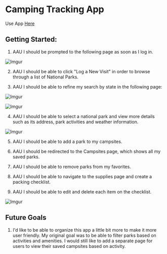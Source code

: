 # Camping Tracking App

Use App [Here](https://camping-tracking-app.herokuapp.com/)

## Getting Started:
1. AAU I should be prompted to the following page as soon as I log in.

![Imgur](https://imgur.com/PJSucH4.png)

2. AAU I should be able to click "Log a New Visit" in order to browse through a list of National Parks. 
   
3. AAU I should be able to refine my search by state in the following page: 

![Imgur](https://imgur.com/PowhENg.png)

![Imgur](https://imgur.com/m0jatSG.png)

4. AAU I should be able to select a national park and view more details such as its address, park activities and weather information.

![Imgur](https://imgur.com/oZyio85.png)

5. AAU I should be able to add a park to my campsites.
   
6. AAU I should be redirected to the Campsites page, which shows all my saved parks.
   
7. AAU I should be able to remove parks from my favorites.

8. AAU I should be able to navigate to the supplies page and create a packing checklist. 
   
9.  AAU I should be able to edit and delete each item on the checklist.

![Imgur](https://imgur.com/AZ81Eqp.png)

## Future Goals
1. I'd like to be able to organize this app a little bit more to make it more user friendly. My original goal was to be able to filter parks based on activities and amenities. I would still like to add a separate page for users to view their saved campsites based on activity.